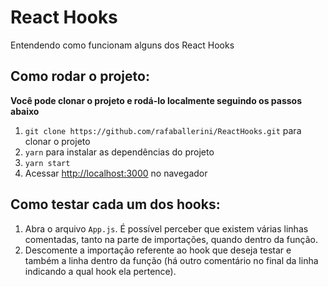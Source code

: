 # React Hooks

Entendendo como funcionam alguns dos React Hooks

## Como rodar o projeto:

**Você pode clonar o projeto e rodá-lo localmente seguindo os passos abaixo**

1. `git clone https://github.com/rafaballerini/ReactHooks.git` para clonar o projeto
2. `yarn` para instalar as dependências do projeto
3. `yarn start`
4. Acessar [http://localhost:3000](http://localhost:3000) no navegador

## Como testar cada um dos hooks:
1. Abra o arquivo `App.js`. É possível perceber que existem várias linhas comentadas, tanto na parte de importações, quando dentro da função.
2. Descomente a importação referente ao hook que deseja testar e também a linha dentro da função (há outro comentário no final da linha indicando a qual hook ela pertence).